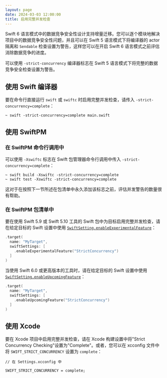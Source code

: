 ```yaml
---
layout: page
date: 2024-03-03 12:00:00
title: 启用完整并发检查
---
```


Swift 6 语言模式中的数据竞争安全性设计支持增量迁移。您可以逐个模块地解决项目中的数据竞争安全性问题，并且可以在 Swift 5 语言模式下将编译器的 actor 隔离和 `Sendable` 检查设置为警告，这样您可以在开启 Swift 6 语言模式之前评估消除数据竞争的进度。

可以使用 `-strict-concurrency` 编译器标志在 Swift 5 语言模式下将完整的数据竞争安全检查设置为警告。

## 使用 Swift 编译器

要在命令行直接运行 `swift` 或 `swiftc` 时启用完整并发检查，请传入 `-strict-concurrency=complete`：

```
~ swift -strict-concurrency=complete main.swift
```

## 使用 SwiftPM

### 在 SwiftPM 命令行调用中

可以使用 `-Xswiftc` 标志在 Swift 包管理器命令行调用中传入 `-strict-concurrency=complete`：

```
~ swift build -Xswiftc -strict-concurrency=complete
~ swift test -Xswiftc -strict-concurrency=complete
```

这对于在按照下一节所述在包清单中永久添加该标志之前，评估并发警告的数量很有帮助。

### 在 SwiftPM 包清单中

要在使用 Swift 5.9 或 Swift 5.10 工具的 Swift 包中为目标启用完整并发检查，请在给定目标的 Swift 设置中使用 [`SwiftSetting.enableExperimentalFeature`](https://developer.apple.com/documentation/packagedescription/swiftsetting/enableexperimentalfeature(_:_:))：

```swift
.target(
  name: "MyTarget",
  swiftSettings: [
    .enableExperimentalFeature("StrictConcurrency")
  ]
)
```

当使用 Swift 6.0 或更高版本的工具时，请在给定目标的 Swift 设置中使用 [`SwiftSetting.enableUpcomingFeature`](https://developer.apple.com/documentation/packagedescription/swiftsetting/enableupcomingfeature(_:_:))：

```swift
.target(
  name: "MyTarget",
  swiftSettings: [
    .enableUpcomingFeature("StrictConcurrency")
  ]
)
```

## 使用 Xcode

要在 Xcode 项目中启用完整并发检查，请在 Xcode 构建设置中将"Strict Concurrency Checking"设置为"Complete"。或者，您可以在 xcconfig 文件中将 `SWIFT_STRICT_CONCURRENCY` 设置为 `complete`：

```
// 在 Settings.xcconfig 中

SWIFT_STRICT_CONCURRENCY = complete;
```
